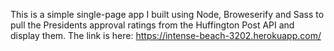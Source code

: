 This is a simple single-page app I built using Node, Broweserify and Sass to pull the Presidents approval ratings from the Huffington Post API and display them. The link is here: https://intense-beach-3202.herokuapp.com/
